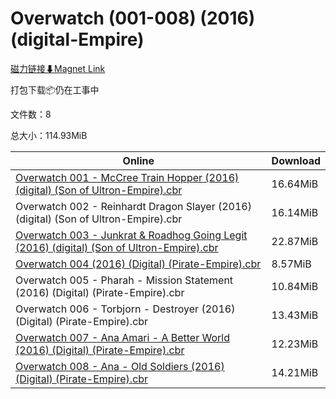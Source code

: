 # Overwatch (001-008) (2016) (digital-Empire)

[磁力链接⬇Magnet Link](magnet:?xt=urn:btih:8d15c35dfd85098afad0191d02e7cf93dbeb3215&dn=Overwatch%20%28001-008%29%20%282016%29%20%28digital-Empire%29)

打包下载📦仍在工事中

文件数：8

总大小：114.93MiB

Online | Download
--- | ---
[Overwatch 001 - McCree Train Hopper (2016) (digital) (Son of Ultron-Empire).cbr](https://github.com/alicewish/markdown/blob/master/comic/Overwatch-001-McCree-Train-Hopper-2016-digital-Son-of-Ultron-Empire-cbr.md) | 16.64MiB
Overwatch 002 - Reinhardt Dragon Slayer (2016) (digital) (Son of Ultron-Empire).cbr | 16.14MiB
[Overwatch 003 - Junkrat & Roadhog Going Legit (2016) (digital) (Son of Ultron-Empire).cbr](https://github.com/alicewish/markdown/blob/master/comic/Overwatch-003-Junkrat-Roadhog-Going-Legit-2016-digital-Son-of-Ultron-Empire-cbr.md) | 22.87MiB
[Overwatch 004 (2016) (Digital) (Pirate-Empire).cbr](https://github.com/alicewish/markdown/blob/master/comic/Overwatch-004-2016-Digital-Pirate-Empire-cbr.md) | 8.57MiB
Overwatch 005 - Pharah - Mission Statement (2016) (Digital) (Pirate-Empire).cbr | 10.84MiB
Overwatch 006 - Torbjorn - Destroyer (2016) (Digital) (Pirate-Empire).cbr | 13.43MiB
[Overwatch 007 - Ana Amari - A Better World (2016) (Digital) (Pirate-Empire).cbr](https://github.com/alicewish/markdown/blob/master/comic/Overwatch-007-Ana-Amari-A-Better-World-2016-Digital-Pirate-Empire-cbr.md) | 12.23MiB
[Overwatch 008 - Ana - Old Soldiers (2016) (Digital) (Pirate-Empire).cbr](https://github.com/alicewish/markdown/blob/master/comic/Overwatch-008-Ana-Old-Soldiers-2016-Digital-Pirate-Empire-cbr.md) | 14.21MiB
